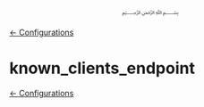 <p align=center>
   ﷽
</p>

[← Configurations](/docs/CONFIGURATION.md)

# known_clients_endpoint


[← Configurations](/docs/CONFIGURATION.md)


